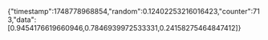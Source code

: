 {"timestamp":1748778968854,"random":0.12402253216016423,"counter":713,"data":[0.9454176619660946,0.7846939972533331,0.24158275464847412]}
